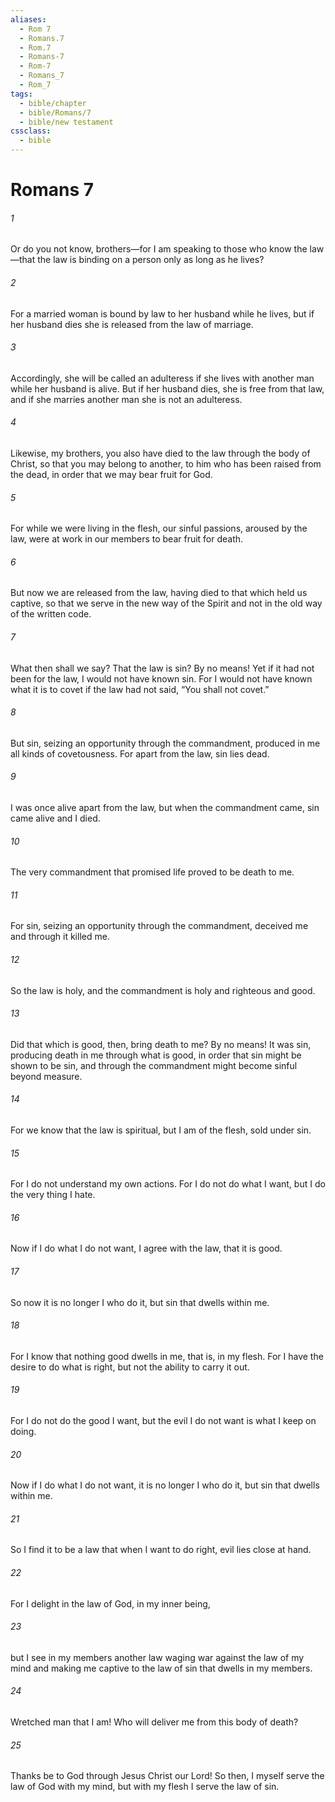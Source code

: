 ```yaml
---
aliases:
  - Rom 7
  - Romans.7
  - Rom.7
  - Romans-7
  - Rom-7
  - Romans_7
  - Rom_7
tags:
  - bible/chapter
  - bible/Romans/7
  - bible/new testament
cssclass:
  - bible
---
```


# Romans 7

###### 1
Or do you not know, brothers—for I am speaking to those who know the law—that the law is binding on a person only as long as he lives?
###### 2
For a married woman is bound by law to her husband while he lives, but if her husband dies she is released from the law of marriage.
###### 3
Accordingly, she will be called an adulteress if she lives with another man while her husband is alive. But if her husband dies, she is free from that law, and if she marries another man she is not an adulteress.
###### 4
Likewise, my brothers, you also have died to the law through the body of Christ, so that you may belong to another, to him who has been raised from the dead, in order that we may bear fruit for God.
###### 5
For while we were living in the flesh, our sinful passions, aroused by the law, were at work in our members to bear fruit for death.
###### 6
But now we are released from the law, having died to that which held us captive, so that we serve in the new way of the Spirit and not in the old way of the written code.
###### 7
What then shall we say? That the law is sin? By no means! Yet if it had not been for the law, I would not have known sin. For I would not have known what it is to covet if the law had not said, “You shall not covet.”
###### 8
But sin, seizing an opportunity through the commandment, produced in me all kinds of covetousness. For apart from the law, sin lies dead.
###### 9
I was once alive apart from the law, but when the commandment came, sin came alive and I died.
###### 10
The very commandment that promised life proved to be death to me.
###### 11
For sin, seizing an opportunity through the commandment, deceived me and through it killed me.
###### 12
So the law is holy, and the commandment is holy and righteous and good.
###### 13
Did that which is good, then, bring death to me? By no means! It was sin, producing death in me through what is good, in order that sin might be shown to be sin, and through the commandment might become sinful beyond measure.
###### 14
For we know that the law is spiritual, but I am of the flesh, sold under sin.
###### 15
For I do not understand my own actions. For I do not do what I want, but I do the very thing I hate.
###### 16
Now if I do what I do not want, I agree with the law, that it is good.
###### 17
So now it is no longer I who do it, but sin that dwells within me.
###### 18
For I know that nothing good dwells in me, that is, in my flesh. For I have the desire to do what is right, but not the ability to carry it out.
###### 19
For I do not do the good I want, but the evil I do not want is what I keep on doing.
###### 20
Now if I do what I do not want, it is no longer I who do it, but sin that dwells within me.
###### 21
So I find it to be a law that when I want to do right, evil lies close at hand.
###### 22
For I delight in the law of God, in my inner being,
###### 23
but I see in my members another law waging war against the law of my mind and making me captive to the law of sin that dwells in my members.
###### 24
Wretched man that I am! Who will deliver me from this body of death?
###### 25
Thanks be to God through Jesus Christ our Lord! So then, I myself serve the law of God with my mind, but with my flesh I serve the law of sin.


